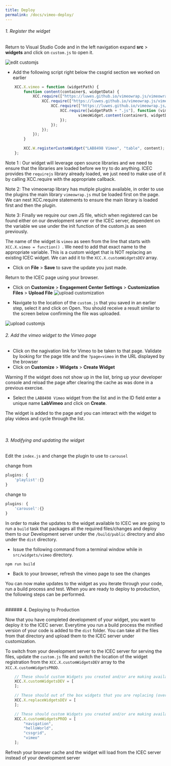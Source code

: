 ```yaml
---
title: Deploy
permalink: /docs/vimeo-deploy/
---
```


<a name="top"/>

###### 1. Register the widget

Return to Visual Studio Code and in the left navigation expand **src** > **widgets** and click on `custom.js` to open it.  

![edit customjs](../images/editcustomjs.png)

- Add the following script right below the cssgrid section we worked on earlier

```javascript
	XCC.X.vimeo = function (widgetPath) {
		function content(container$, widgetData) {
			XCC.require(["https://luwes.github.io/vimeowrap.js/vimeowrap.js"], function () {
				XCC.require(["https://luwes.github.io/vimeowrap.js/vimeowrap.playlist.js"], function () {
					XCC.require(["https://luwes.github.io/vimeowrap.js/vimeowrap.carousel.js"], function () {
						XCC.require([widgetPath + ".js"], function (vimeoWidget) {
								vimeoWidget.content(container$, widgetData);
						});
					});
				});
			});
		}

		XCC.W.registerCustomWidget("LAB8498 Vimeo", "table", content);
	};
```

Note 1 : Our widget will leverage open source libraries and we need to ensure that the libraries are loaded before we try to do anything.  ICEC provides the `requirejs` library already loaded, we just need to make use of it by calling XCC.require with the appropriate callback. 

Note 2: The vimeowrap library has mutiple plugins available, in order to use the plugins the main library `vimeowrap.js` mut be loaded first on the page. We can nest XCC.require statements to ensure the main library is loaded first and then the plugin.  

Note 3: Finally we require our own JS file, which when registered can be found either on our development server or the ICEC server, dependent on the variable we use under the init function of the custom.js as seen previously.  

The name of the widget is `vimeo` as seen from the line that starts with `XCC.X.vimeo = function() `.  We need to add that exact name to the appropriate variable.  This is a custom widget that is NOT replacing an existing ICEC widget.  We can add it to the `XCC.X.customWidgetsDEV` array.
<br/>

- Click on **File** > **Save** to save the update you just made.

Return to the ICEC page using your browser.

- Click on **Customize** > **Engagement Center Settings** > **Customization Files** > **Upload File** 
![upload customization](../images/upload-customization.png)

- Navigate to the location of the `custom.js` that you saved in an earlier step, select it and click on Open. You should receive a result similar to the screen below confirming the file was uploaded.

![upload customjs](../images/upload-customjs.png)
<br/>

###### 2. Add the vimeo widget to the Vimeo page

- Click on the nagivation link for Vimeo to be taken to that page. Validate by looking for the page title and the `?page=vimeo` in the URL displayed by the browser
- Click on **Customize** > **Widgets** > **Create Widget** 

<p>
<span class="label label-info">Warning</span>
If the widget does not show up in the list, bring up your developer console and reload the page after clearing the cache as was done in a previous exercise.
</p>

- Select the `LAB8498 Vimeo` widget from the list and in the ID field enter a unique name **LabVimeo** and click on **Create**.

The widget is added to the page and you can interact with the widget to play videos and cycle through the list.  

<br/>

###### 3. Modifying and updating the widget

Edit the `index.js` and change the plugin to use to `carousel`

change from 
```javascript
plugins: { 
    'playlist':{} 
}

```
change to 
```javascript
plugins: { 
    'carousel':{} 
} 

```
In order to make the updates to the widget available to ICEC we are going to run a `build` task that packages all the required files/changes and deploy them to our Development server under the `/build/public` directory and also under the `dist` directory. 

- Issue the following command from a terminal window while in `src/widgets/vimeo` directory.

```
npm run build
```

- Back to your browser, refresh the vimeo page to see the changes

You can now make updates to the widget as you iterate through your code, run a build process and test.  When you are ready to deploy to production, the following steps can be performed.

<br/>
###### 4. Deploying to Production

Now that you have completed development of your widget, you want to deploy it to the ICEC server.  Everytime you run a build process the minified version of your code is added to the `dist` folder.  You can take all the files from that directory and upload them to the ICEC server under customization.  

To switch from your development server to the ICEC server for serving the files, update the `custom.js` file and switch the location of the widget registration from the `XCC.X.customWidgetsDEV` array to the `XCC.X.customWidgetsPROD`.  

```javascript
	// These should custom Widgets you created and/or are making available.
	XCC.X.customWidgetsDEV = [
	];

	// These should out of the box widgets that you are replacing (overriding) with your own (can be derivative work or new). Example: "communityOverview"
	XCC.X.replaceWidgetsDEV = [
	];  

	// These should custom Widgets you created and/or are making available.
	XCC.X.customWidgetsPROD = [ 
		"navigation",
		"helloWorld",
        "cssgrid",
        "vimeo"
	];  
```

Refresh your browser cache and the widget will load from the ICEC server instead of your development server